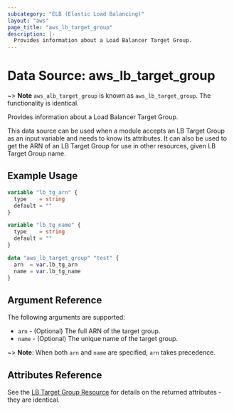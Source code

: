 ```yaml
---
subcategory: "ELB (Elastic Load Balancing)"
layout: "aws"
page_title: "aws_lb_target_group"
description: |-
  Provides information about a Load Balancer Target Group.
---
```


# Data Source: aws_lb_target_group

~> **Note** `aws_alb_target_group` is known as `aws_lb_target_group`. The functionality is identical.

Provides information about a Load Balancer Target Group.

This data source can be used when a module accepts an LB Target Group as an
input variable and needs to know its attributes. It can also be used to get the ARN of
an LB Target Group for use in other resources, given LB Target Group name.

## Example Usage

```terraform
variable "lb_tg_arn" {
  type    = string
  default = ""
}

variable "lb_tg_name" {
  type    = string
  default = ""
}

data "aws_lb_target_group" "test" {
  arn  = var.lb_tg_arn
  name = var.lb_tg_name
}
```

## Argument Reference

The following arguments are supported:

* `arn` - (Optional) The full ARN of the target group.
* `name` - (Optional) The unique name of the target group.

~> **Note**: When both `arn` and `name` are specified, `arn` takes precedence.

## Attributes Reference

See the [LB Target Group Resource](/docs/providers/aws/r/lb_target_group.html) for details
on the returned attributes - they are identical.
